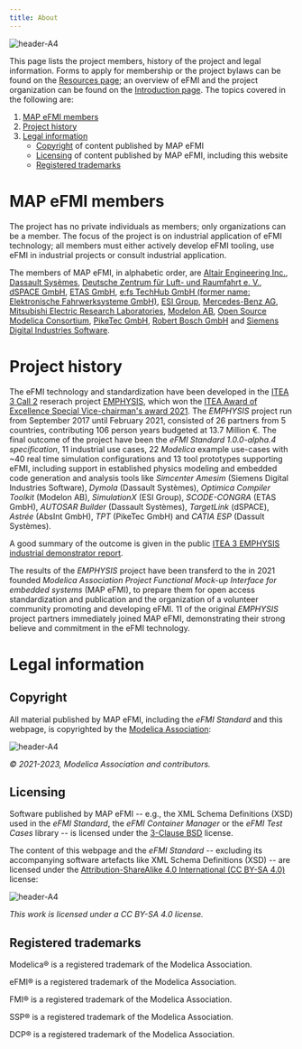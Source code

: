 ```yaml
---
title: About
---
```


![header-A4](/images/about/MAP-eFMI-members.png)

[//]: # "# About MAP eFMI: Members, legal information and history"

This page lists the project members, history of the project and legal information. Forms to apply for membership or the project bylaws can be found on the [Resources page](../resources/); an overview of eFMI and the project organization can be found on the [Introduction page](../introduction/). The topics covered in the following are:
 1. [MAP eFMI members](#MAP-eFMI-members)
 2. [Project history](#Project_organization_and_community)
 3. [Legal information](#Legal-information)
    - [Copyright](#Copyright) of content published by MAP eFMI
	- [Licensing](#Licensing) of content published by MAP eFMI, including this website
	- [Registered trademarks](#Registered-trademarks)

# MAP eFMI members

The project has no private individuals as members; only organizations can be a member. The focus of the project is on industrial application of eFMI technology; all members must either actively develop eFMI tooling, use eFMI in industrial projects or consult industrial application.

The members of MAP eFMI, in alphabetic order, are [Altair Engineering Inc.](https://altair.com/), [Dassault Sysèmes](https://www.3ds.com/), [Deutsche Zentrum für Luft- und Raumfahrt e. V.](https://www.dlr.de/), [dSPACE GmbH](https://www.dspace.com/), [ETAS GmbH](https://www.etas.com/en/), [e:fs TechHub GmbH (former name: Elektronische Fahrwerksysteme GmbH)](https://www.efs-auto.com/), [ESI Group](https://www.esi-group.com/), [Mercedes-Benz AG](https://www.mercedes-benz.com/), [Mitsubishi Electric Research Laboratories](https://www.merl.com/), [Modelon AB](https://www.modelon.com/), [Open Source Modelica Consortium](https://openmodelica.org/home/consortium), [PikeTec GmbH](https://piketec.com/), [Robert Bosch GmbH](https://www.bosch.com/) and [Siemens Digital Industries Software](https://www.sw.siemens.com/).

# Project history

The eFMI technology and standardization have been developed in the [ITEA 3 Call 2](https://itea4.org/) reserach project [EMPHYSIS](https://itea4.org/project/emphysis.html), which won the [ITEA Award of Excellence Special Vice-chairman's award 2021](https://itea4.org/press-release/press-release-emphysis-the-missing-link-between-digital-simulation-and-embedded-software.html). The _EMPHYSIS_ project run from September 2017 until February 2021, consisted of 26 partners from 5 countries, contributing 106 person years budgeted at 13.7 Million €. The final outcome of the project have been the _eFMI Standard 1.0.0-alpha.4 specification_, 11 industrial use cases, 22 _Modelica_ example use-cases with ~40 real time simulation configurations and 13 tool prototypes supporting eFMI, including support in established physics modeling and embedded code generation and analysis tools like _Simcenter Amesim_ (Siemens Digital Industries Software), _Dymola_ (Dassault Systèmes), _Optimica Compiler Toolkit_ (Modelon AB), _SimulationX_ (ESI Group), _SCODE-CONGRA_ (ETAS GmbH), _AUTOSAR Builder_ (Dassault Systèmes), _TargetLink_ (dSPACE), _Astrée_ (AbsInt GmbH), _TPT_ (PikeTec GmbH) and _CATIA ESP_ (Dassult Systèmes).

A good summary of the outcome is given in the public [ITEA 3 EMPHYSIS industrial demonstrator report](../images/about/emphysis-public-demonstrator-summary.pdf).

The results of the _EMPHYSIS_ project have been transferd to the in 2021 founded _Modelica Association Project Functional Mock-up Interface for embedded systems_ (MAP eFMI), to prepare them for open access standardization and publication and the organization of a volunteer community promoting and developing eFMI. 11 of the original _EMPHYSIS_ project partners immediately joined MAP eFMI, demonstrating their strong believe and commitment in the eFMI technology.

# Legal information

## Copyright

All material published by MAP eFMI, including the _eFMI Standard_ and this webpage, is copyrighted by the [Modelica Association](https://modelica.org/):

![header-A4](/images/about/Modelica-Association-logo-403x192-150dpi.png)

_© 2021-2023, Modelica Association and contributors._

## Licensing

Software published by MAP eFMI -- e.g., the XML Schema Definitions (XSD) used in the _eFMI Standard_, the _eFMI Container Manager_ or the _eFMI Test Cases_ library -- is licensed under the [3-Clause BSD](https://opensource.org/license/bsd-3-clause/) license.

The content of this webpage and the _eFMI Standard_ -- excluding its accompanying software artefacts like XML Schema Definitions (XSD) -- are licensed under the [Attribution-ShareAlike 4.0 International (CC BY-SA 4.0)](https://creativecommons.org/licenses/by-sa/4.0/) license:

![header-A4](/images/about/CC-BY-SA-4.0-logo.png)

_This work is licensed under a CC BY-SA 4.0 license._

## Registered trademarks

Modelica® is a registered trademark of the Modelica Association.

eFMI® is a registered trademark of the Modelica Association.

FMI® is a registered trademark of the Modelica Association.

SSP® is a registered trademark of the Modelica Association.

DCP® is a registered trademark of the Modelica Association.
